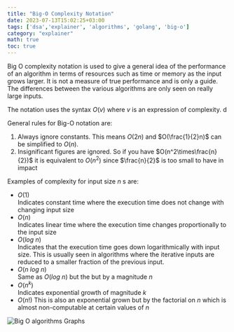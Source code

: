```yaml
---
title: "Big-O Complexity Notation"
date: 2023-07-13T15:02:25+03:00
tags: ['dsa','explainer', 'algorithms', 'golang', 'big-o']
category: "explainer"
math: true
toc: true
---
```

Big O complexity notation is used to give a general idea of the performance of an algorithm in terms of resources such as time or memory as the input grows larger. It is not a measure of true performance and is only a guide. The differences between the various algorithms are only seen on really large inputs.  

The notation uses the syntax $O(v)$ where $v$ is an expression of complexity.
d

General rules for Big-O notation are:

1. Always ignore constants.
   This means $O(2n)$ and $O(\frac{1}{2}n)$ can be simplified to $O(n)$.
2. Insignificant figures are ignored.
   So if you have $O(n^2\times\frac{n}{2})$ it is equivalent to $O(n^2)$ since $\frac{n}{2}$ is too small to have in impact

Examples of complexity for input size $n$ s are:

- $O(1)$  
  Indicates constant time where the execution time does not change with changing input size
- $O(n)$  
  Indicates linear time where the execution time changes proportionally to the input size
- $O(log \ n)$  
  Indicates that the execution time goes down logarithmically with input size. This is usually seen in algorithms where the iterative inputs are reduced to a smaller fraction of the previous input.  
- $O(n\ log \ n)$  
  Same as $O(log \ n)$ but the but by a magnitude $n$
- $O(n^k)$  
  Indicates exponential growth of magnitude $k$
- $O(n!)$
  This is also an exponential grown but by the factorial on $n$ which is almost non-computable at certain values of $n$

![Big O algorithms Graphs](/big_o_algos_graph.png "Big O Algorithms")
